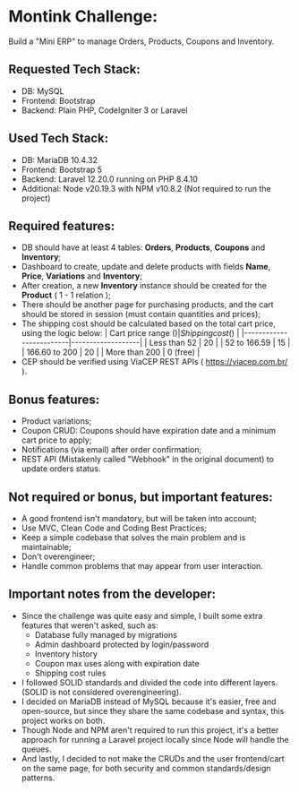# Montink Challenge:

Build a "Mini ERP" to manage Orders, Products, Coupons and Inventory.

## Requested Tech Stack:

- DB: MySQL
- Frontend: Bootstrap
- Backend: Plain PHP, CodeIgniter 3 or Laravel

## Used Tech Stack:

- DB: MariaDB 10.4.32
- Frontend: Bootstrap 5
- Backend: Laravel 12.20.0 running on PHP 8.4.10
- Additional: Node v20.19.3 with NPM v10.8.2 (Not required to run the project)

## Required features:

- DB should have at least 4 tables: **Orders**, **Products**, **Coupons** and **Inventory**;
- Dashboard to create, update and delete products with fields **Name**, **Price**, **Variations** and **Inventory**;
- After creation, a new **Inventory** instance should be created for the **Product** ( 1 - 1 relation );
- There should be another page for purchasing products, and the cart should be stored in session (must contain quantities and prices);
- The shipping cost should be calculated based on the total cart price, using the logic below:
| Cart price range ($)    | Shipping cost ($) |
|-------------------------|-------------------|
| Less than 52            | 20                |
| 52 to 166.59            | 15                |
| 166.60 to 200           | 20                |
| More than 200           | 0 (free)          |
- CEP should be verified using ViaCEP REST APIs ( https://viacep.com.br/ ).

## Bonus features:

- Product variations;
- Coupon CRUD: Coupons should have expiration date and a minimum cart price to apply;
- Notifications (via email) after order confirmation;
- REST API (Mistakenly called "Webhook" in the original document) to update orders status.

## Not required or bonus, but important features:

- A good frontend isn't mandatory, but will be taken into account;
- Use MVC, Clean Code and Coding Best Practices;
- Keep a simple codebase that solves the main problem and is maintainable;
- Don't overengineer;
- Handle common problems that may appear from user interaction.

## Important notes from the developer:

- Since the challenge was quite easy and simple, I built some extra features that weren't asked, such as:
    - Database fully managed by migrations
    - Admin dashboard protected by login/password
    - Inventory history
    - Coupon max uses along with expiration date
    - Shipping cost rules
- I followed SOLID standards and divided the code into different layers. (SOLID is not considered overengineering).
- I decided on MariaDB instead of MySQL because it's easier, free and open-source, but since they share the same codebase and syntax, this project works on both.
- Though Node and NPM aren't required to run this project, it's a better approach for running a Laravel project locally since Node will handle the queues.
- And lastly, I decided to not make the CRUDs and the user frontend/cart on the same page, for both security and common standards/design patterns.